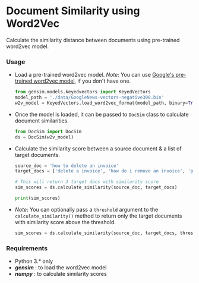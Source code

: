 # Document Similarity using Word2Vec

Calculate the similarity distance between documents using pre-trained word2vec model.

### Usage

- Load a pre-trained word2vec model. _Note_: You can use [Google's pre-trained word2vec model](https://bit.ly/w2vgdrive), if you don't have one.
    
     ```python
    from gensim.models.keyedvectors import KeyedVectors
    model_path = './data/GoogleNews-vectors-negative300.bin'
    w2v_model = KeyedVectors.load_word2vec_format(model_path, binary=True)
     ```

- Once the model is loaded, it can be passed to `DocSim` class to calculate document similarities.
 
    ```python
    from DocSim import DocSim
    ds = DocSim(w2v_model)
    ```

- Calculate the similarity score between a source document & a list of target documents.

    ```python
  source_doc = 'how to delete an invoice'
  target_docs = ['delete a invoice', 'how do i remove an invoice', 'purge an invoice']

  # This will return 3 target docs with similarity score
  sim_scores = ds.calculate_similarity(source_doc, target_docs)

  print(sim_scores)
  ```
    

- _Note_: You can optionally pass a `threshold` argument to the  `calculate_similarity()` method to return only the target documents with similarity score above the threshold.

    ```python
    sim_scores = ds.calculate_similarity(source_doc, target_docs, threshold=0.7)
    ```


### Requirements
- Python 3.* only
- **_gensim_** : to load the word2vec model
- **_numpy_**  : to calculate similarity scores
